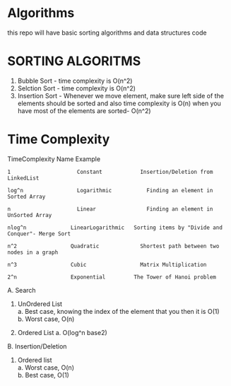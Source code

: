 # Algorithms
this repo will have basic sorting algorithms and data structures code

# SORTING ALGORITMS
  1. Bubble Sort - time complexity is O(n^2)
  2. Selction Sort - time complexity is O(n^2)
  3. Insertion Sort - Whenever we move element, make sure left side of the elements should be sorted and also time complexity is O(n) when you have most of the elements are sorted- O(n^2)

# Time Complexity

 TimeComplexity	              Name	                      Example 
 
    1	                  Constant	          Insertion/Deletion from LinkedList
    
    log^n	              Logarithmic	        Finding an element in Sorted Array
    
    n	                  Linear	            Finding an element in UnSorted Array
    
    nlog^n	            LinearLogarithmic   Sorting items by "Divide and Conquer"- Merge Sort
    
    n^2	                Quadratic	          Shortest path between two nodes in a graph
    
    n^3	                Cubic	              Matrix Multiplication
    
    2^n	                Exponential	        The Tower of Hanoi problem

 
 A. Search  
  1. UnOrdered List  
    a. Best case, knowing the index of the element that you then it is O(1)    
    b. Worst case, O(n)
  
  2. Ordered List 
    a. O(log^n base2)
    
 B. Insertion/Deletion 
  1. Ordered list  
    a. Worst case, O(n)    
    b. Best case, O(1)
 
  
 
